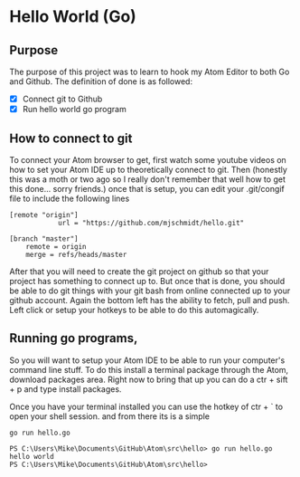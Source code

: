 # Hello World (Go)

## Purpose
The purpose of this project was to learn to hook my Atom Editor to both Go and Github. The definition of done is as followed:
- [x] Connect git to Github
- [x] Run hello world go program  

## How to connect to git
To connect your Atom browser to get, first watch some youtube videos on how to set your Atom IDE up to theoretically connect to git. Then (honestly this was a moth or two ago so I really don't remember that well how to get this done... sorry friends.) once that is setup, you can edit your .git/congif file to include the following lines

```
[remote "origin"]
			url = "https://github.com/mjschmidt/hello.git"

[branch "master"]
	remote = origin
	merge = refs/heads/master
```

After that you will need to create the git project on github so that your project has something to connect up to. But once that is done, you should be able to do git things with your git bash from online connected up to your github account. Again the bottom left has the ability to fetch, pull and push. Left click or setup your hotkeys to be able to do this automagically.

## Running go programs,
So you will want to setup your Atom IDE to be able to run your computer's command line stuff. To do this install a terminal package through the Atom, download packages area. Right now to bring that up you can do a ctr + sift + p and type install packages.


Once you have your terminal installed you can use the hotkey of ctr +  ` to open your shell session. and from there its is a simple

```
go run hello.go
```

```
PS C:\Users\Mike\Documents\GitHub\Atom\src\hello> go run hello.go
hello world
PS C:\Users\Mike\Documents\GitHub\Atom\src\hello>
```
